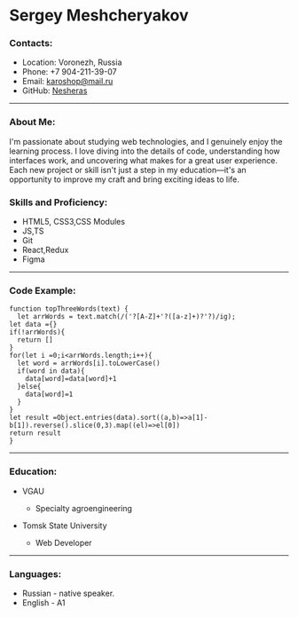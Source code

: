 # Sergey Meshcheryakov

### Contacts:

- Location: Voronezh, Russia
- Phone: +7 904-211-39-07
- Email: karoshop@mail.ru
- GitHub: [Nesheras](https://github.com/Nesheras)

---

### About Me:

I'm passionate about studying web technologies, and I genuinely enjoy the learning process. I love diving into the details of code, understanding how interfaces work, and uncovering what makes for a great user experience. Each new project or skill isn't just a step in my education—it's an opportunity to improve my craft and bring exciting ideas to life.

### Skills and Proficiency:

- HTML5, CSS3,CSS Modules
- JS,TS
- Git
- React,Redux
- Figma

---

### Code Example:

```
function topThreeWords(text) {
  let arrWords = text.match(/('?[A-Z]+'?([a-z]+)?'?)/ig);
let data ={}
if(!arrWords){
  return []
}
for(let i =0;i<arrWords.length;i++){
  let word = arrWords[i].toLowerCase()
  if(word in data){
    data[word]=data[word]+1
  }else{
    data[word]=1
  }
}
let result =Object.entries(data).sort((a,b)=>a[1]-b[1]).reverse().slice(0,3).map((el)=>el[0])
return result
}
```

---

### Education:

- VGAU

  - Specialty agroengineering

- Tomsk State University

  - Web Developer

---

### Languages:

- Russian - native speaker.
- English - A1

